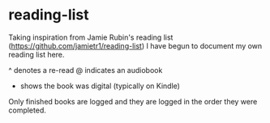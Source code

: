 # reading-list
 
Taking inspiration from Jamie Rubin's reading list (https://github.com/jamietr1/reading-list) I have begun to document my own reading list here.

^ denotes a re-read
@ indicates an audiobook
+ shows the book was digital (typically on Kindle)

Only finished books are logged and they are logged in the order they were completed.